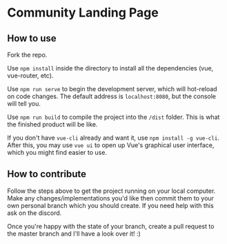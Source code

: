 # Community Landing Page

## How to use

Fork the repo.

Use `npm install` inside the directory to install all the dependencies (vue, vue-router, etc).

Use `npm run serve` to begin the development server, which will hot-reload on code changes. The default address is `localhost:8080`, but the console will tell you.

Use `npm run build` to compile the project into the `/dist` folder. This is what the finished product will be like.

If you don't have `vue-cli` already and want it, use `npm install -g vue-cli`. After this, you may use `vue ui` to open up Vue's graphical user interface, which you might find easier to use.

## How to contribute

Follow the steps above to get the project running on your local computer. Make any changes/implementations you'd like then commit them to your own personal branch which you should create. If you need help with this ask on the discord.

Once you're happy with the state of your branch, create a pull request to the master branch and I'll have a look over it! :)